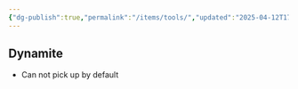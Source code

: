 ```yaml
---
{"dg-publish":true,"permalink":"/items/tools/","updated":"2025-04-12T17:22:45.947+01:00"}
---
```


## Dynamite
- Can not pick up by default